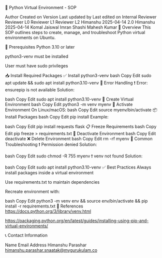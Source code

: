 🐍 Python Virtual Environment - SOP

Author	Created on	Version	Last updated by	Last edited on	Internal Reviewer	Reviewer L0	Reviewer L1	Reviewer L2
Himanshu	2025-04-14	2.0	Himanshu	2025-04-14	Komal Jaiswal	Imran	Shashi	Mahesh Kumar
📌 Overview
This SOP outlines steps to create, manage, and troubleshoot Python virtual environments on Ubuntu.

🔐 Prerequisites
Python 3.10 or later

python3-venv must be installed

User must have sudo privileges

📥 Install Required Packages
✅ Install python3-venv
bash
Copy
Edit
sudo apt update && sudo apt install python3.10-venv
🚧 Error Handling
❗ Error: ensurepip is not available
Solution:

bash
Copy
Edit
sudo apt install python3.10-venv
🧪 Create Virtual Environment
bash
Copy
Edit
python3 -m venv myenv
🚀 Activate Environment
On Linux/macOS:
bash
Copy
Edit
source myenv/bin/activate
📦 Install Packages
bash
Copy
Edit
pip install <package-name>
Example:

bash
Copy
Edit
pip install requests flask
📋 Freeze Requirements
bash
Copy
Edit
pip freeze > requirements.txt
🛑 Deactivate Environment
bash
Copy
Edit
deactivate
❌ Delete Environment
bash
Copy
Edit
rm -rf myenv
🧯 Common Troubleshooting
❗ Permission denied
Solution:

bash
Copy
Edit
sudo chmod -R 755 myenv
❗ venv not found
Solution:

bash
Copy
Edit
sudo apt install python3.10-venv
✅ Best Practices
Always install packages inside a virtual environment

Use requirements.txt to maintain dependencies

Recreate environment with:

bash
Copy
Edit
python3 -m venv env && source env/bin/activate && pip install -r requirements.txt
🔗 References
https://docs.python.org/3/library/venv.html

https://packaging.python.org/en/latest/guides/installing-using-pip-and-virtual-environments/

📞 Contact Information

Name	Email Address
Himanshu Parashar	himanshu.parashar.snaatak@mygurukulam.co
